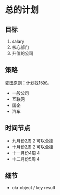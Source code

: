 # 总的计划

## 目标

1. salary
2. 核心部门
3. 升值的公司

## 策略

麦田原则：计划找15家。

- 一般公司
- 互联网
- 国企
- 汽车

## 时间节点

- 九月份2周 2 可以全挂
- 十月份2周 2 可以全挂
- 十一月份4周 4
- 十二月份5周 4

## 细节

- okr object / key result
